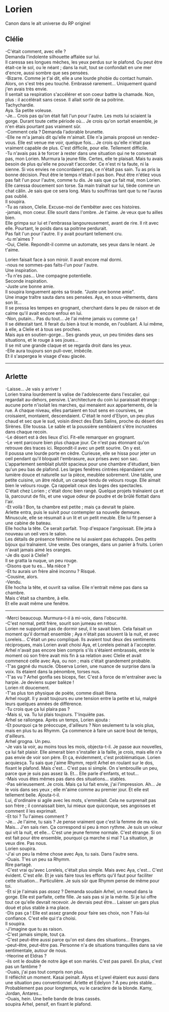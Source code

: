 # Lorien

Canon dans le alt universe du RP originel

## Clélie

-C'était comment, avec elle ?\
Demanda l'indolente silhouette affalée sur lui.\
Il caressa ses longues mèches, les yeux perdus sur le plafond. Ou peut être était-ce le sol, ou le néant ; dans la nuit, tout se confondait en une mer d'encre, aussi sombre que ses pensées.\
-Bizarre. Comme je t'ai dit, elle a une lourde phobie du contact humain. Alors, on s'est très peu touché. Embrassé rarement... Uniquement quand j'en avais très envie.\
Il sentait sa respiration s'accélérer et son coeur battre la chamade. Non, plus : il accélérait sans cesse. Il allait sortir de sa poitrine.\
Tachychardie.\
Aya. Sa petite voleuse.\
-Je... Crois pas qu'on était fait l'un pour l'autre. Les mots lui sciaient la gorge. Durant toute cette période où... Je crois qu'on sortait ensemble, je n'en étais pourtant pas vraiment sûr.\
-Comment cela ? Demanda l'adorable brunette.\
-Elle ne m'a jamais dit qu'elle m'aimait. Elle n'a jamais proposé un rendez-vous. Elle est venue me voir, quelque fois... Je crois qu'elle n'était pas vraiment capable de plus. C'est difficile, pour elle. Tellement difficile.\
-Tu n'avais pas à te forcer à rester dans une situation qui ne te convenait pas, mon Lorien. Murmura la jeune fille. Certes, elle te plaisait. Mais tu avais besoin de plus qu'elle ne pouvait t'accorder. Ce n'est ni ta faute, ni la sienne. Si vos envies ne concordaient pas, ce n'était pas sain. Tu as pris la bonne décision. Peut être le temps n'était-il pas bon. Peut être n'étiez vous pas fait l'un pour l'autre, comme tu dis. Je sais que ça fait mal, mon Lorien. Elle caressa doucement son torse. Sa main traînait sur lui, tiède comme un chat câlin. Je sais que ce sera long. Mais tu souffriras tant que tu ne l'auras pas oublié.\
Il soupira.\
-Tu as raison, Clelie. Excuse-moi de t'embêter avec ces histoires.\
-jamais, mon coeur. Elle sourit dans l'ombre. Je t'aime. Je veux que tu ailles bien.\
Elle grimpa sur lui et l'embrassa langoureusement, avant de rire. Il rit avec elle. Pourtant, le poids dans sa poitrine perdurait.\
Pas fait l'un pour l'autre. Il y avait pourtant tellement cru.\
-tu m'aimes ?\
-Oui, Clelie. Repondit-il comme un automate, ses yeux dans le néant. Je t'aime.

Lorien faisait face à son miroir. Il avait encore mal dormi.\
-nous ne sommes-pas faits-l'un pour l'autre.\
Une inspiration.\
-Tu n'es pas... Une compagne potentielle.\
Seconde inspiration.\
-Juste une bonne amie.\
Il soupira longuement après sa tirade. "Juste une bonne amie".\
Une image traître sauta dans ses pensées. Aya, en sous-vêtements, dans son lit...\
Il se pressa les tempes en grognant, cherchant dans le peu de raison et de calme qu'il avait encore enfoui en lui.\
-Non, putain... Pas du tout... Je l'ai même jamais vu comme ça !\
Il se détestait tant. Il ferait du bien à tout le monde, en l'oubliant. A lui même, à elle, a Clelie et à tous ses proches.\
Mais aya en soutien-gorge... Ses grands yeux, un peu timides dans ses situations, et le rouge à ses joues...\
Il se mit une grande claque et se regarda droit dans les yeux.\
-Elle aura toujours son pull-over, imbécile.\
Et il s'aspergea le visage d'eau glacée.

***

## Arlette

-Laisse... Je vais y arriver !\
Lorien traina lourdement la valise de l'adolescente dans l'escalier, qui regardait au-dehors, pensive. L'architecture du coin lui paraissait étrange : aucune porte n'isolait les marches, qui menaient aux appartements, de la rue. A chaque niveau, elles partaient en tout sens en coursives, se croisaient, montaient, descendaient. C'était le nord d'Elyon, un peu plus chaud et sec que le sud, voisin direct des États Salins, proche du désert des Sirènes. Elle toussa. Le sable et la poussière semblaient s'être incrustées dans chaque recoin.\
-Le désert est à des lieux d'ici. Fit-elle remarquer en grognant.\
-Le vent parcoure bien plus chaque jour. Ce n'est pas étonnant qu'on retrouve des traces ici. Repondit-il avec un petit sourire. On y est.\
Il poussa une lourde porte en cèdre. Curieuse, elle se hissa pour jeter un oeil pendant qu'il bloquait l'embrasure, aux prises avec son sac. L'appartement semblait plutôt spacieux pour une chambre d'étudiant, bien qu'un peu bas de plafond. Les larges fenêtres cintrées répandaient une lumière douce et naturelle sur la pièce, meublée sobrement. Une table, une petite cuisine, un âtre réduit, un canapé tendu de velours rouge. Elle aimait bien le velours rouge. Ça rappelait ceux des loges des spectacles.\
C'était chez Lorien ; c'était donc bien rangé. Quelque projets traînaient ça et là, parcourut de fils, et une vague odeur de poudre et de brûlé flottait dans l'air.\
-Et voilà ! Bon, ta chambre est petite ; mais ça devrait te plaire.\
Arlette entra, puis le suivit pour contempler sa nouvelle demeure. Minuscule, elle se résumait à un lit et un petit meuble. Elle lui fit penser à une cabine de bateau.\
Elle hocha la tête. Ce serait parfait. Trop d'espace l'angoissait. Elle jeta à nouveau un oeil vers le salon.\
Les détails de présence féminine ne lui avaient pas échappés. Des petits bijoux qui traînaient. Une veste. Des oranges, dans un panier à fruits. Lorien n'avait jamais aimé les oranges.\
-Je dis quoi à Clelie?\
Il se gratta la nuque, un peu rouge.\
-Disons que tu es... Ma nièce ?\
-Et tu aurais un frère aîné inconnu ? Risqué.\
-Cousine, alors.\
-Vendu.\
Elle hocha la tête, et ouvrit sa valise. Elle n'entrait même pas dans sa chambre.\
Mais c'était sa chambre, à elle.\
Et elle avait même une fenêtre.

***

-Merci beaucoup. Murmura-t-il à mi-voix, dans l'obscurité.\
-C'est normal, petit frère, sourit son jumeau en retour.\
Lorien ne supportait pas de dormir seul, il le savait bien. Cela faisait un moment qu'il dormait ensemble ; Aya n'était pas souvent là la nuit, et avec Loreleis... C'était un peu compliqué. Ils avaient tout deux des sentiments réciproques, mais Lorien avait choisi Aya, et Loreleis peinait à l'accepter. Arhel n'avait pas encore bien compris s'ils s'étaient embrassés, entre le moment où son frère avait mis fin à sa relation avec Clelie et avait commencé celle avec Aya, ou non ; mais c'était grandement probable.\
-T'as gagné du muscle. Observa Lorien, une nuance de surprise dans la voix. Ils étaient dans la pénombre, torses nus.\
-T'as vu ? Arhel gonfla ses biceps, fier. C'est à force de m'entraîner avec la harpie. Je deviens super balèze !\
Lorien rit doucement.\
-T'as plus ton physique de poète, comme disait Illena.\
Arhel rougit. Il y avait toujours eu une tension entre la petite et lui, malgré leurs quelques années de différence.\
-Tu crois que ça lui plaira pas ?\
-Mais si, va. Tu lui plais toujours. T'inquiète pas.\
Arhel se rallongea. Après un temps, Lorien ajouta :\
-Et pourquoi ça te préoccupe, d'ailleurs ? Non seulement tu la vois plus, mais en plus tu as Rhymm. Ça commence à faire un sacré bout de temps, d'ailleurs.\
Arhel grogna. Un peu.\
-Je vais la voir, au moins tous les mois, objecta-t-il. Je passe aux nouvelles, ça lui fait plaisir. Elle aimerait bien s'installer à la faille, je crois, mais elle n'a pas envie de voir son père. Et ça, évidemment, c'est problématique. Lorien acquiesça. Tu sais que j'aime Rhymm, reprit Arhel en roulant sur le dos, fixant le plafond. Mais c'est... C'est pas si simple. On s'embrouille un peu, parce que je suis pas assez là. Et... Elle parle d'enfants, et tout...\
-Mais vous êtes mêmes pas dans des situations... stables.\
-Pas sérieusement. Je crois. Mais ça lui fait envie, j'ai l'impression. Ah... Je le vois dans ses yeux ; elle m'aime comme au premier jour. Et elle est tellement belle. Ajouta-t-il.\
Lui, d'ordinaire si agile avec les mots, s'emmêlait. Cela ne surprenait pas son frère ; il connaissait bien, lui mieux que quiconque, ses angoisses et comment il les exprimait.\
-Et toi ? Tu l'aimes comment ?\
-Je... Je l'aime, tu sais ? Je pense vraiment que c'est la femme de ma vie. Mais... J'en sais rien. Ça correspond si peu à mon rythme. Je suis un voleur qui vit la nuit, et elle... C'est une jeune femme normale. C'est étrange. Si on est fait pour être ensemble, pourquoi ça marche si mal ? La situation, je veux dire. Pas nous.\
Lorien soupira.\
-J'ai un peu la même chose avec Aya, tu sais. Dans l'autre sens.\
-Ouais. T'es un peu sa Rhymm.\
Rire partagé.\
-C'est vrai qu'avec Loreleis, c'était plus simple. Mais avec Aya, c'est... C'est évident. C'est _elle_. Et je vais faire tous les efforts qu'il faut pour faciliter cette situation... Particulière. Je suis sûr que Rhymm pense de même pour toi.\
-Et si je l'aimais pas _assez_ ? Demanda soudain Arhel, un noeud dans la gorge. Elle est parfaite, cette fille. Je sais pas si je la mérite. Si je lui offre tout ce qu'elle devrait recevoir. Je devrais peut être... Laisser un gars plus doué et plus stable à ma place.\
-Dis pas ça ! Elle est assez grande pour faire ses choix, non ? Fais-lui confiance. C'est elle qui t'a choisi.\
Il soupira.\
-J'imagine que tu as raison.\
-C'est jamais simple, tout ça.\
-C'est peut-être aussi parce qu'on est dans des situations... Etranges.\
-peut-être, peut-être pas. Personne n'a de situations tranquilles dans sa vie sentimentale, autour de nous.\
-Heorine et Eldras ?\
-ils ont le double de notre âge et son mariés. C'est pas pareil. En plus, c'est pas un fantôme ?\
-Ouais, j'ai pas tout compris non plus.\
Il réfléchit un moment. Kasai peinait. Alyss et Lywel étaient eux aussi dans une situation peu conventionnel. Arlette et Edelyon ? A peu près stable... Probablement pas pour longtemps, vu le caractère de la blonde. Kamy, Jordan, Antares...\
-Ouais, hein. Une belle bande de bras cassés.\
soupira Arhel, pensif, en fixant le plafond.
